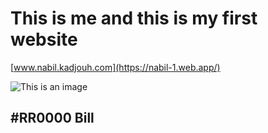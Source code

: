 # This is me and this is my first website

[www.nabil.kadjouh.com](https://nabil-1.web.app/)

![This is an image](https://github.com/Bill29200/www.nabil.kadjouh.com/blob/master/imgs/b4.jpg)

## #RR0000 Bill

